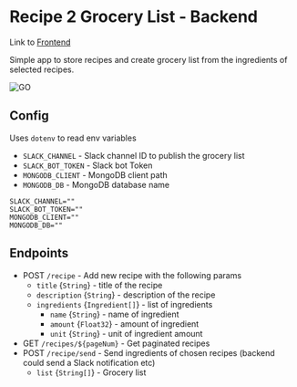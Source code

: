 # Recipe 2 Grocery List - Backend

Link to [Frontend](client/README.md)

Simple app to store recipes and create grocery list from the ingredients of selected recipes.

![GO](https://img.shields.io/badge/go-1.20.1-blue.svg)

## Config

Uses `dotenv` to read env variables
- `SLACK_CHANNEL` - Slack channel ID to publish the grocery list
- `SLACK_BOT_TOKEN` - Slack bot Token
- `MONGODB_CLIENT` - MongoDB client path
- `MONGODB_DB` - MongoDB database name

```dotenv
SLACK_CHANNEL=""
SLACK_BOT_TOKEN=""
MONGODB_CLIENT=""
MONGODB_DB=""
```

## Endpoints
- POST `/recipe` - Add new recipe with the following params
  - `title` {`String`} - title of the recipe
  - `description` {`String`} - description of the recipe
  - `ingredients` {`Ingredient[]`} - list of ingredients
    - `name` {`String`} - name of ingredient
    - `amount` {`Float32`} - amount of ingredient
    - `unit` {`String`} - unit of ingredient amount
- GET `/recipes/${pageNum}` - Get paginated recipes
- POST `/recipe/send` - Send ingredients of chosen recipes (backend could send a Slack notification etc)
  - `list` {`String[]`} - Grocery list